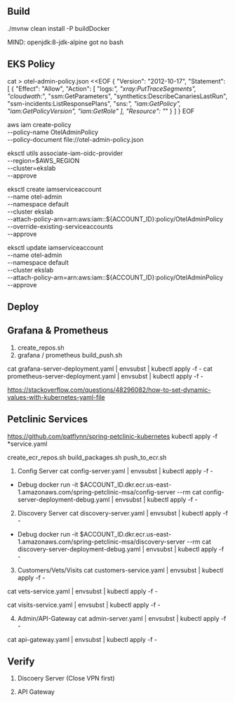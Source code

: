 ## Build
./mvnw clean install -P buildDocker

MIND: openjdk:8-jdk-alpine got no bash

## EKS Policy

cat > otel-admin-policy.json <<EOF
{
    "Version": "2012-10-17",
    "Statement": [
        {
            "Effect": "Allow",
            "Action": [
                "logs:*",
                "xray:*PutTraceSegments*",
                "cloudwath:*",
                "ssm:GetParameters",
                "synthetics:DescribeCanariesLastRun",
                "ssm-incidents:ListResponsePlans",
                "sns:*",
                "iam:GetPolicy",
                "iam:GetPolicyVersion",
                "iam:GetRole"
            ],
            "Resource": "*"
        }
    ]
}
EOF

aws iam create-policy \
    --policy-name OtelAdminPolicy \
    --policy-document file://otel-admin-policy.json

eksctl utils associate-iam-oidc-provider \
  --region=$AWS_REGION \
  --cluster=ekslab \
  --approve

eksctl create iamserviceaccount \
    --name otel-admin \
    --namespace default \
    --cluster ekslab \
    --attach-policy-arn=arn:aws:iam::${ACCOUNT_ID}:policy/OtelAdminPolicy \
    --override-existing-serviceaccounts \
    --approve

eksctl update iamserviceaccount \
    --name otel-admin \
    --namespace default \
    --cluster ekslab \
    --attach-policy-arn=arn:aws:iam::${ACCOUNT_ID}:policy/OtelAdminPolicy \
    --approve


## Deploy

## Grafana & Prometheus
1. create_repos.sh
2. grafana / prometheus
build_push.sh

cat grafana-server-deployment.yaml | envsubst | kubectl apply -f -
cat prometheus-server-deployment.yaml | envsubst | kubectl apply -f -

<!-- envsubst < grafana-server-deployment.yaml | kubectl apply -f - –  -->
https://stackoverflow.com/questions/48296082/how-to-set-dynamic-values-with-kubernetes-yaml-file

## Petclinic Services
https://github.com/patflynn/spring-petclinic-kubernetes
kubectl apply -f *service.yaml

create_ecr_repos.sh
build_packages.sh
push_to_ecr.sh


1. Config Server
cat config-server.yaml | envsubst | kubectl apply -f -

- Debug
docker run -it $ACCOUNT_ID.dkr.ecr.us-east-1.amazonaws.com/spring-petclinic-msa/config-server --rm
cat config-server-deployment-debug.yaml | envsubst | kubectl apply -f -

2. Discovery Server
cat discovery-server.yaml | envsubst | kubectl apply -f -

- Debug
docker run -it $ACCOUNT_ID.dkr.ecr.us-east-1.amazonaws.com/spring-petclinic-msa/discovery-server --rm
cat discovery-server-deployment-debug.yaml | envsubst | kubectl apply -f -

3. Customers/Vets/Visits
cat customers-service.yaml | envsubst | kubectl apply -f -

cat vets-service.yaml | envsubst | kubectl apply -f -

cat visits-service.yaml | envsubst | kubectl apply -f -

4. Admin/API-Gateway
cat admin-server.yaml | envsubst | kubectl apply -f -

cat api-gateway.yaml | envsubst | kubectl apply -f -

## Verify

1. Discoery Server (Close VPN first)

2. API Gateway


